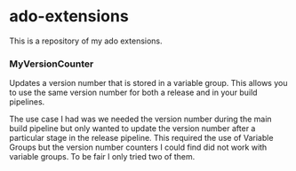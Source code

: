 # ado-extensions

This is a repository of my ado extensions.

### MyVersionCounter

Updates a version number that is stored in a variable group. This allows you to use the same version number for both a release and in your build pipelines.

The use case I had was we needed the version number during the main build pipeline but only wanted to update the version number after a particular stage in the release pipeline. This required the use of Variable Groups but the version number counters I could find did not work with variable groups. To be fair I only tried two of them.
